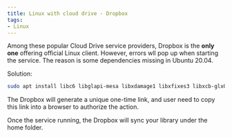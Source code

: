 ```yaml
---
title: Linux with cloud drive - Dropbox
tags:
- Linux
---
```


Among these popular Cloud Drive service providers, Dropbox is the **only** **one** offering official Linux client. However, errors wll pop up when starting the service.  The reason is some dependencies missing in Ubuntu 20.04.

Solution:

```bash
sudo apt install libc6 libglapi-mesa libxdamage1 libxfixes3 libxcb-glx0 libxcb-dri2-0 libxcb-dri3-0 libxcb-present0 libxcb-sync1 libxshmfence1 libxxf86vm1
```

The Dropbox will generate a unique one-time link, and user need to copy this link into a browser to authorize the action.

Once the service running, the Dropbox will sync your library under the home folder.

